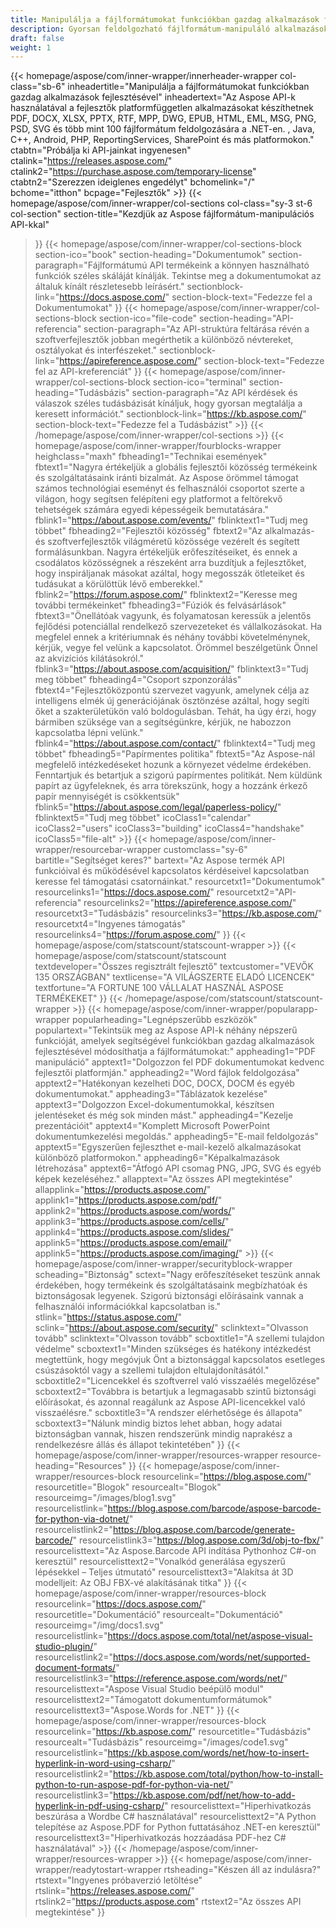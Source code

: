 ```yaml
---
title: Manipulálja a fájlformátumokat funkciókban gazdag alkalmazások fejlesztésével
description: Gyorsan feldolgozható fájlformátum-manipuláló alkalmazások fejlesztése Aspose API-k segítségével .NET, Java, C++, Android, PHP, ReportingServices és más platformokhoz.
draft: false
weight: 1
---
```

{{< homepage/aspose/com/inner-wrapper/innerheader-wrapper col-class="sb-6"
inheadertitle="Manipulálja a fájlformátumokat funkciókban gazdag alkalmazások fejlesztésével"
inheadertext="Az Aspose API-k használatával a fejlesztők platformfüggetlen alkalmazásokat készíthetnek PDF, DOCX, XLSX, PPTX, RTF, MPP, DWG, EPUB, HTML, EML, MSG, PNG, PSD, SVG és több mint 100 fájlformátum feldolgozására a .NET-en. , Java, C++, Android, PHP, ReportingServices, SharePoint és más platformokon."
ctabtn="Próbálja ki API-jainkat ingyenesen"
ctalink="https://releases.aspose.com/"
ctalink2="https://purchase.aspose.com/temporary-license"
ctabtn2="Szerezzen ideiglenes engedélyt"
bchomelink="/"
bchome="itthon"
bcpage="Fejlesztők" >}}
{{< homepage/aspose/com/inner-wrapper/col-sections
col-class="sy-3 st-6 col-section"
section-title="Kezdjük az Aspose fájlformátum-manipulációs API-kkal"
>}}
{{< homepage/aspose/com/inner-wrapper/col-sections-block section-ico="book"
section-heading="Dokumentumok"
section-paragraph="Fájlformátumú API termékeink a könnyen használható funkciók széles skáláját kínálják. Tekintse meg a dokumentumokat az általuk kínált részletesebb leírásért."
sectionblock-link="https://docs.aspose.com/"
section-block-text="Fedezze fel a Dokumentumokat"
>}}
{{< homepage/aspose/com/inner-wrapper/col-sections-block section-ico="file-code"
section-heading="API-referencia"
section-paragraph="Az API-struktúra feltárása révén a szoftverfejlesztők jobban megérthetik a különböző névtereket, osztályokat és interfészeket."
sectionblock-link="https://apireference.aspose.com/"
section-block-text="Fedezze fel az API-kreferenciát"
>}}
{{< homepage/aspose/com/inner-wrapper/col-sections-block
section-ico="terminal"
section-heading="Tudásbázis"
section-paragraph="Az API kérdések és válaszok széles tudásbázisát kínáljuk, hogy gyorsan megtalálja a keresett információt."
sectionblock-link="https://kb.aspose.com/"
section-block-text="Fedezze fel a Tudásbázist" >}}
{{< /homepage/aspose/com/inner-wrapper/col-sections >}}
 {{< homepage/aspose/com/inner-wrapper/fourblocks-wrapper
 heighclass="maxh"
 fbheading1="Technikai események"
 fbtext1="Nagyra értékeljük a globális fejlesztői közösség termékeink és szolgáltatásaink iránti bizalmát. Az Aspose örömmel támogat számos technológiai eseményt és felhasználói csoportot szerte a világon, hogy segítsen felépíteni egy platformot a feltörekvő tehetségek számára egyedi képességeik bemutatására."
 fblink1="https://about.aspose.com/events/"
 fblinktext1="Tudj meg többet"
 fbheading2="Fejlesztői közösség"
 fbtext2="Az alkalmazás- és szoftverfejlesztők világméretű közössége vezérelt és segített formálásunkban. Nagyra értékeljük erőfeszítéseiket, és ennek a csodálatos közösségnek a részeként arra buzdítjuk a fejlesztőket, hogy inspiráljanak másokat azáltal, hogy megosszák ötleteiket és tudásukat a körülöttük lévő emberekkel."
 fblink2="https://forum.aspose.com/"
 fblinktext2="Keresse meg további termékeinket"
 fbheading3="Fúziók és felvásárlások"
 fbtext3="Önellátóak vagyunk, és folyamatosan keressük a jelentős fejlődési potenciállal rendelkező szervezeteket és vállalkozásokat. Ha megfelel ennek a kritériumnak és néhány további követelménynek, kérjük, vegye fel velünk a kapcsolatot. Örömmel beszélgetünk Önnel az akvizíciós kilátásokról."
 fblink3="https://about.aspose.com/acquisition/"
 fblinktext3="Tudj meg többet"
 fbheading4="Csoport szponzorálás"
 fbtext4="Fejlesztőközpontú szervezet vagyunk, amelynek célja az intelligens elmék új generációjának ösztönzése azáltal, hogy segíti őket a szakterületükön való boldogulásban. Tehát, ha úgy érzi, hogy bármiben szüksége van a segítségünkre, kérjük, ne habozzon kapcsolatba lépni velünk."
 fblink4="https://about.aspose.com/contact/"
 fblinktext4="Tudj meg többet"
 fbheading5="Papírmentes politika"
 fbtext5="Az Aspose-nál megfelelő intézkedéseket hozunk a környezet védelme érdekében. Fenntartjuk és betartjuk a szigorú papírmentes politikát. Nem küldünk papírt az ügyfeleknek, és arra törekszünk, hogy a hozzánk érkező papír mennyiségét is csökkentsük"
 fblink5="https://about.aspose.com/legal/paperless-policy/"
 fblinktext5="Tudj meg többet"
 icoClass1="calendar" icoClass2="users" icoClass3="building" icoClass4="handshake" icoClass5="file-alt" >}} 
 {{< homepage/aspose/com/inner-wrapper/resourcebar-wrapper customclass="sy-6"
 bartitle="Segítséget keres?"
 bartext="Az Aspose termék API funkcióival és működésével kapcsolatos kérdéseivel kapcsolatban keresse fel támogatási csatornáinkat."
 resourcetxt1="Dokumentumok"
 resourcelinks1="https://docs.aspose.com/"
 resourcetxt2="API-referencia"
 resourcelinks2="https://apireference.aspose.com/"
 resourcetxt3="Tudásbázis"
 resourcelinks3="https://kb.aspose.com/"
 resourcetxt4="Ingyenes támogatás"
 resourcelinks4="https://forum.aspose.com/"
 >}}
 {{< homepage/aspose/com/statscount/statscount-wrapper >}}
{{< homepage/aspose/com/statscount/statscount
textdeveloper="Összes regisztrált fejlesztő"
textcustomer="VEVŐK 135 ORSZÁGBAN"
textlicense="A VILÁGSZERTE ELADÓ LICENCEK"
textfortune="A FORTUNE 100 VÁLLALAT HASZNÁL ASPOSE TERMÉKEKET"
>}}
{{< /homepage/aspose/com/statscount/statscount-wrapper >}}
{{< homepage/aspose/com/inner-wrapper/popularapp-wrapper
popularheading="Legnépszerűbb eszközök"
populartext="Tekintsük meg az Aspose API-k néhány népszerű funkcióját, amelyek segítségével funkciókban gazdag alkalmazások fejlesztésével módosíthatja a fájlformátumokat:"
appheading1="PDF manipuláció"
apptext1="Dolgozzon fel PDF dokumentumokat kedvenc fejlesztői platformján."
appheading2="Word fájlok feldolgozása"
apptext2="Hatékonyan kezelheti DOC, DOCX, DOCM és egyéb dokumentumokat."
appheading3="Táblázatok kezelése"
apptext3="Dolgozzon Excel-dokumentumokkal, készítsen jelentéseket és még sok minden mást."
appheading4="Kezelje prezentációit"
apptext4="Komplett Microsoft PowerPoint dokumentumkezelési megoldás."
appheading5="E-mail feldolgozás"
apptext5="Egyszerűen fejleszthet e-mail-kezelő alkalmazásokat különböző platformokon."
appheading6="Képalkalmazások létrehozása"
apptext6="Átfogó API csomag PNG, JPG, SVG és egyéb képek kezeléséhez."
allapptext="Az összes API megtekintése"
allapplink="https://products.aspose.com/" applink1="https://products.aspose.com/pdf/" applink2="https://products.aspose.com/words/" applink3="https://products.aspose.com/cells/" applink4="https://products.aspose.com/slides/" applink5="https://products.aspose.com/email/" applink5="https://products.aspose.com/imaging/" >}}
{{< homepage/aspose/com/inner-wrapper/securityblock-wrapper
scheading="Biztonság"
sctext="Nagy erőfeszítéseket teszünk annak érdekében, hogy termékeink és szolgáltatásaink megbízhatóak és biztonságosak legyenek. Szigorú biztonsági előírásaink vannak a felhasználói információkkal kapcsolatban is."
stlink="https://status.aspose.com/"  sclink="https://about.aspose.com/security/"
sclinktext="Olvasson tovább"
sclinktext="Olvasson tovább"
scboxtitle1="A szellemi tulajdon védelme"
scboxtext1="Minden szükséges és hatékony intézkedést megtettünk, hogy megóvjuk Önt a biztonsággal kapcsolatos esetleges csúszásoktól vagy a szellemi tulajdon eltulajdonításától."
scboxtitle2="Licencekkel és szoftverrel való visszaélés megelőzése"
scboxtext2="Továbbra is betartjuk a legmagasabb szintű biztonsági előírásokat, és azonnal reagálunk az Aspose API-licencekkel való visszaélésre."
scboxtitle3="A rendszer elérhetősége és állapota"
scboxtext3="Nálunk mindig biztos lehet abban, hogy adatai biztonságban vannak, hiszen rendszerünk mindig naprakész a rendelkezésre állás és állapot tekintetében"
>}}
{{< homepage/aspose/com/inner-wrapper/resources-wrapper
resource-heading="Resources"
>}}
{{< homepage/aspose/com/inner-wrapper/resources-block resourcelink="https://blog.aspose.com/"
resourcetitle="Blogok"
resourcealt="Blogok"
resourceimg="/images/blog1.svg"
resourcelistlink="https://blog.aspose.com/barcode/aspose-barcode-for-python-via-dotnet/"
resourcelistlink2="https://blog.aspose.com/barcode/generate-barcode/"
resourcelistlink3="https://blog.aspose.com/3d/obj-to-fbx/"
resourcelisttext="Az Aspose.Barcode API indítása Pythonhoz C#-on keresztül"
resourcelisttext2="Vonalkód generálása egyszerű lépésekkel – Teljes útmutató"
resourcelisttext3="Alakítsa át 3D modelljeit: Az OBJ FBX-vé alakításának titka"
>}}
{{< homepage/aspose/com/inner-wrapper/resources-block
resourcelink="https://docs.aspose.com/"
resourcetitle="Dokumentáció"
resourcealt="Dokumentáció"
resourceimg="/img/docs1.svg"
resourcelistlink="https://docs.aspose.com/total/net/aspose-visual-studio-plugin/"
resourcelistlink2="https://docs.aspose.com/words/net/supported-document-formats/"
resourcelistlink3="https://reference.aspose.com/words/net/"
resourcelisttext="Aspose Visual Studio beépülő modul"
resourcelisttext2="Támogatott dokumentumformátumok"
resourcelisttext3="Aspose.Words for .NET"
>}}
{{< homepage/aspose/com/inner-wrapper/resources-block
resourcelink="https://kb.aspose.com/"
resourcetitle="Tudásbázis"
resourcealt="Tudásbázis"
resourceimg="/images/code1.svg"
resourcelistlink="https://kb.aspose.com/words/net/how-to-insert-hyperlink-in-word-using-csharp/"
resourcelistlink2="https://kb.aspose.com/total/python/how-to-install-python-to-run-aspose-pdf-for-python-via-net/"
resourcelistlink3="https://kb.aspose.com/pdf/net/how-to-add-hyperlink-in-pdf-using-csharp/"
resourcelisttext="Hiperhivatkozás beszúrása a Wordbe C# használatával"
resourcelisttext2="A Python telepítése az Aspose.PDF for Python futtatásához .NET-en keresztül"
resourcelisttext3="Hiperhivatkozás hozzáadása PDF-hez C# használatával" >}}
{{< /homepage/aspose/com/inner-wrapper/resources-wrapper >}}
{{< homepage/aspose/com/inner-wrapper/readytostart-wrapper
rtsheading="Készen áll az indulásra?"
rtstext="Ingyenes próbaverzió letöltése"
rtslink="https://releases.aspose.com/"
rtslink2="https://products.aspose.com"
rtstext2="Az összes API megtekintése"
>}}
